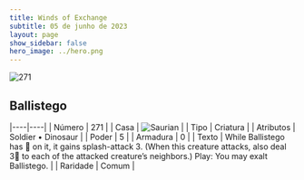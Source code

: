 ```yaml
---
title: Winds of Exchange
subtitle: 05 de junho de 2023
layout: page
show_sidebar: false
hero_image: ../hero.png
---
```


![271](https://mastervault-storage-prod.s3.amazonaws.com/media/card_front/en/600_271_ba21831a3985_en.png)


## Ballistego

|----|----|
| Número | 271 |
| Casa | ![Saurian](https://archonarcana.com/images/thumb/9/9e/Saurian_P.png/22px-Saurian_P.png "Sauro") |
| Tipo | Criatura |
| Atributos | Soldier • Dinosaur |
| Poder | 5 |
| Armadura | 0 |
| Texto | While Ballistego has  on it, it gains splash-attack 3. (When this creature attacks, also deal 3 to each of the attacked creature’s neighbors.) Play: You may exalt Ballistego.  |
| Raridade | Comum |
